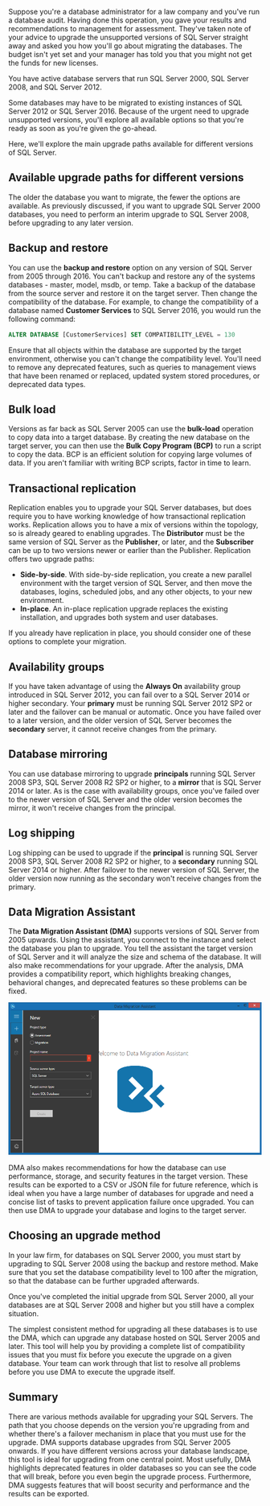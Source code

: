 Suppose you're a database administrator for a law company and you've run a database audit. Having done this operation, you gave your results and recommendations to management for assessment. They've taken note of your advice to upgrade the unsupported versions of SQL Server straight away and asked you how you'll go about migrating the databases. The budget isn't yet set and your manager has told you that you might not get the funds for new licenses.

You have active database servers that run SQL Server 2000, SQL Server 2008, and SQL Server 2012.

Some databases may have to be migrated to existing instances of SQL Server 2012 or SQL Server 2016. Because of the urgent need to upgrade unsupported versions, you'll explore all available options so that you're ready as soon as you're given the go-ahead.  

Here, we'll explore the main upgrade paths available for different versions of SQL Server.

## Available upgrade paths for different versions

The older the database you want to migrate, the fewer the options are available. As previously discussed, if you want to upgrade SQL Server 2000 databases, you need to perform an interim upgrade to SQL Server 2008, before upgrading to any later version.

## Backup and restore

You can use the **backup and restore** option on any version of SQL Server from 2005 through 2016. You can't backup and restore any of the systems databases - master, model, msdb, or temp. Take a backup of the database from the source server and restore it on the target server. Then change the compatibility of the database. For example, to change the compatibility of a database named **Customer Services** to SQL Server 2016, you would run the following command:

```sql
ALTER DATABASE [CustomerServices] SET COMPATIBILITY_LEVEL = 130
```

Ensure that all objects within the database are supported by the target environment, otherwise you can't change the compatibility level. You'll need to remove any deprecated features, such as queries to management views that have been renamed or replaced, updated system stored procedures, or deprecated data types.

## Bulk load

Versions as far back as SQL Server 2005 can use the **bulk-load** operation to copy data into a target database. By creating the new database on the target server, you can then use the **Bulk Copy Program (BCP)** to run a script to copy the data. BCP is an efficient solution for copying large volumes of data. If you aren't familiar with writing BCP scripts, factor in time to learn.

## Transactional replication

Replication enables you to upgrade your SQL Server databases, but does require you to have working knowledge of how transactional replication works. Replication allows you to have a mix of versions within the topology, so is already geared to enabling upgrades. The **Distributor** must be the same version of SQL Server as the **Publisher**, or later, and the **Subscriber** can be up to two versions newer or earlier than the Publisher. Replication offers two upgrade paths:

- **Side-by-side**. With side-by-side replication, you create a new parallel environment with the target version of SQL Server, and then move the databases, logins, scheduled jobs, and any other objects, to your new environment.
- **In-place**. An in-place replication upgrade replaces the existing installation, and upgrades both system and user databases.

If you already have replication in place, you should consider one of these options to complete your migration.

## Availability groups

If you have taken advantage of using the **Always On** availability group introduced in SQL Server 2012, you can fail over to a SQL Server 2014 or higher secondary. Your **primary** must be running SQL Server 2012 SP2 or later and the failover can be manual or automatic. Once you have failed over to a later version, and the older version of SQL Server becomes the **secondary** server, it cannot receive changes from the primary.

## Database mirroring

You can use database mirroring to upgrade **principals** running SQL Server 2008 SP3, SQL Server 2008 R2 SP2 or higher, to a **mirror** that is SQL Server 2014 or later. As is the case with availability groups, once you've failed over to the newer version of SQL Server and the older version becomes the mirror, it won't receive changes from the principal.

## Log shipping

Log shipping can be used to upgrade if the **principal** is running SQL Server 2008 SP3, SQL Server 2008 R2 SP2 or higher, to a **secondary** running SQL Server 2014 or higher. After failover to the newer version of SQL Server, the older version now running as the secondary won't receive changes from the primary.

## Data Migration Assistant

The **Data Migration Assistant (DMA)** supports versions of SQL Server from 2005 upwards. Using the assistant, you connect to the instance and select the database you plan to upgrade. You tell the assistant the target version of SQL Server and it will analyze the size and schema of the database. It will also make recommendations for your upgrade. After the analysis, DMA provides a compatibility report, which highlights breaking changes, behavioral changes, and deprecated features so these problems can be fixed.

![Data Migration Assistant](../media/4-dma-screenshot.png)

DMA also makes recommendations for how the database can use performance, storage, and security features in the target version. These results can be exported to a CSV or JSON file for future reference, which is ideal when you have a large number of databases for upgrade and need a concise list of tasks to prevent application failure once upgraded. You can then use DMA to upgrade your database and logins to the target server.

## Choosing an upgrade method

In your law firm, for databases on SQL Server 2000, you must start by upgrading to SQL Server 2008 using the backup and restore method. Make sure that you set the database compatibility level to 100 after the migration, so that the database can be further upgraded afterwards. 

Once you've completed the initial upgrade from SQL Server 2000, all your databases are at SQL Server 2008 and higher but you still have a complex situation. 

The simplest consistent method for upgrading all these databases is to use the DMA, which can upgrade any database hosted on SQL Server 2005 and later. This tool will help you by providing a complete list of compatibility issues that you must fix before you execute the upgrade on a given database. Your team can work through that list to resolve all problems before you use DMA to execute the upgrade itself.

## Summary

There are various methods available for upgrading your SQL Servers. The path that you choose depends on the version you're upgrading from and whether there's a failover mechanism in place that you must use for the upgrade. DMA supports database upgrades from SQL Server 2005 onwards. If you have different versions across your database landscape, this tool is ideal for upgrading from one central point. Most usefully, DMA highlights deprecated features in older databases so you can see the code that will break, before you even begin the upgrade process. Furthermore, DMA suggests features that will boost security and performance and the results can be exported.